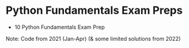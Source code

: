 # Python Fundamentals Exam Preps
- 10 Python Fundamentals Exam Prep

Note: Code from 2021 (Jan-Apr) (& some limited solutions from 2022)

